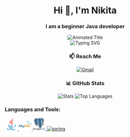 <h1 align="center">Hi 👋, I'm Nikita</h1>
<h3 align="center">I am a beginner Java developer</h3>

<div align="center">
  <img src="https://readme-typing-svg.demolab.com?font=Fira+Code&weight=500&size=26&duration=4000&pause=1000&color=7D3C98&vCenter=true&width=500&height=40&lines=Java+Developer,Spring+Enthusiast,Backend+Learner" alt="Animated Title" />
</div>

<div align="center">
   <img src="https://readme-typing-svg.demolab.com?font=Fira+Code&pause=1000&width=435&lines=Spring+%E2%9D%A4%EF%B8%8F%2C+Hibernate+%F0%9F%94%8D%2C+SQL+%F0%9F%93%81" alt="Typing SVG" />
 </div>


<h3 align="center">📫 Reach Me</h3>
<p align="center">
  <a href="mailto:robertsnikita60@gmail.com">
    <img src="https://img.shields.io/badge/Gmail-D14836?style=for-the-badge&logo=gmail&logoColor=white" alt="Gmail">
  </a>

<h3 align="center">📊 GitHub Stats</h3>
<div align="center">
  <img height="180em" src="https://github-readme-stats.vercel.app/api?username=laserpanda1&show_icons=true&theme=radical&include_all_commits=true&count_private=true" alt="Stats"/>
  <img height="180em" src="https://github-readme-stats.vercel.app/api/top-langs/?username=laserpanda1&layout=compact&theme=radical" alt="Top Languages"/>
</div>

 <h3 align="left">Languages and Tools:</h3>
<p align="left"> <a href="https://www.java.com" target="_blank" rel="noreferrer"> <img src="https://raw.githubusercontent.com/devicons/devicon/master/icons/java/java-original.svg" alt="java" width="40" height="40"/> </a> <a href="https://www.mysql.com/" target="_blank" rel="noreferrer"> <img src="https://raw.githubusercontent.com/devicons/devicon/master/icons/mysql/mysql-original-wordmark.svg" alt="mysql" width="40" height="40"/> </a> <a href="https://www.postgresql.org" target="_blank" rel="noreferrer"> <img src="https://raw.githubusercontent.com/devicons/devicon/master/icons/postgresql/postgresql-original-wordmark.svg" alt="postgresql" width="40" height="40"/> </a> <a href="https://spring.io/" target="_blank" rel="noreferrer"> <img src="https://www.vectorlogo.zone/logos/springio/springio-icon.svg" alt="spring" width="40" height="40"/> </a> </p>
